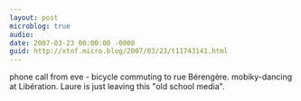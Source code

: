 ```yaml
---
layout: post
microblog: true
audio: 
date: 2007-03-23 00:00:00 -0000
guid: http://xtof.micro.blog/2007/03/23/t11743141.html
---
```

phone call from eve - bicycle commuting to rue Bérengère. mobiky-dancing at Libération. Laure is just leaving this "old school media".
